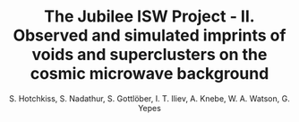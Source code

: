 ---
number: "12"
title: "The Jubilee ISW Project - II. Observed and simulated imprints of voids and superclusters on the cosmic microwave background"
arxiv_link: "https://arxiv.org/abs/1405.3552"
arxiv_id: "1405.3552"
author: "S. Hotchkiss, S. Nadathur, S. Gottl&ouml;ber, I. T. Iliev,  A. Knebe, W. A. Watson, G. Yepes"
reviewed: True
journal: "MNRAS, 446, 1321 (2015)"
doi: "10.1093/mnras/stu2072"
---
